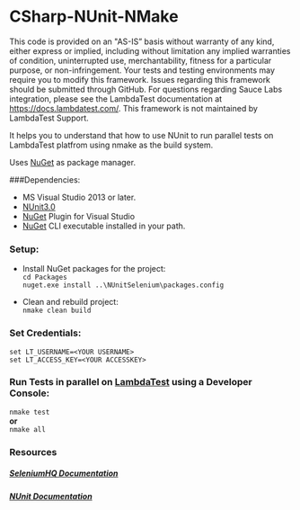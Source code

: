 
# CSharp-NUnit-NMake

This code is provided on an "AS-IS” basis without warranty of any kind, 
either express or implied, including without limitation any implied warranties of condition, 
uninterrupted use, merchantability, fitness for a particular purpose, or non-infringement.
Your tests and testing environments may require you to modify this framework. 
Issues regarding this framework should be submitted through GitHub.
For questions regarding Sauce Labs integration,
please see the LambdaTest documentation at https://docs.lambdatest.com/. 
This framework is not maintained by LambdaTest Support.

It helps you to understand that how to use NUnit to run parallel tests on LambdaTest platfrom 
using nmake as the build system. 

Uses [NuGet](http://docs.nuget.org/) as package manager.

###Dependencies:

* MS Visual Studio 2013 or later.
* [NUnit3.0](https://www.nunit.org/)
* [NuGet](https://dist.nuget.org/index.html) Plugin for Visual Studio
* [NuGet](https://dist.nuget.org/index.html) CLI executable installed in your path.


### Setup:

* Install NuGet packages for the project: <br>
```cd Packages```<br>
```nuget.exe install ..\NUnitSelenium\packages.config```<br>

* Clean and rebuild project:<br>
```nmake clean build```

### Set Credentials:<br>
```set LT_USERNAME=<YOUR USERNAME>```<br>
```set LT_ACCESS_KEY=<YOUR ACCESSKEY>```

### Run Tests in parallel on [LambdaTest](https://automation.lambdatest.com) using a Developer Console:<br>
```nmake test``` <br>
**or**<br>
```nmake all```<br>

### Resources

##### [SeleniumHQ Documentation](http://www.seleniumhq.org/docs/)

##### [NUnit Documentation](https://github.com/nunit/nunit/wiki)

